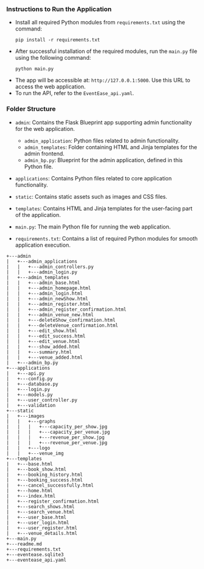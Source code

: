 ### Instructions to Run the Application

- Install all required Python modules from `requirements.txt` using the command:
  ```
  pip install -r requirements.txt
  ```
- After successful installation of the required modules, run the `main.py` file using the following command:
  ```
  python main.py
  ```
- The app will be accessible at: `http://127.0.0.1:5000`. Use this URL to access the web application.
- To run the API, refer to the `EventEase_api.yaml`.




### Folder Structure

- `admin`: Contains the Flask Blueprint app supporting admin functionality for the web application.
  - `admin_application`: Python files related to admin functionality.
  - `admin_templates`: Folder containing HTML and Jinja templates for the admin frontend.
  - `admin_bp.py`: Blueprint for the admin application, defined in this Python file.
  
- `applications`: Contains Python files related to core application functionality.

- `static`: Contains static assets such as images and CSS files.

- `templates`: Contains HTML and Jinja templates for the user-facing part of the application.

- `main.py`: The main Python file for running the web application.

- `requirements.txt`: Contains a list of required Python modules for smooth application execution.

```|
+---admin
|	+---admin_applications
|	|	+---admin_controllers.py
|	|	+---admin_login.py
|	+---admin_templates
|	|	+---admin_base.html
|	|	+---admin_homepage.html
|	|	+---admin_login.html
|	|	+---admin_newShow.html
|	|	+---admin_register.html
|	|	+---admin_register_confirmation.html
|	|	+---admin_venue_new.html
|	|	+---deleteShow_confirmation.html
|	|	+---deleteVenue_confirmation.html
|	|	+---edit_show.html
|	|	+---edit_success.html
|	|	+---edit_venue.html
|	|	+---show_added.html
|	|	+---summary.html
|	|	+---venue_added.html
|	+---admin_bp.py
+---applications
|	+---api.py
|	+---config.py
|	+---database.py
|	+---login.py
|	+---models.py
|	+---user_controller.py
|	+---validation
+---static
|	+---images
|	|	+---graphs
|	|	|	+---capacity_per_show.jpg
|	|	|	+---capacity_per_venue.jpg
|	|	|	+---revenue_per_show.jpg
|	|	|	+---revenue_per_venue.jpg
|	|	+---logo
|	|	+---venue_img
+---templates
|	+---base.html
|	+---book_show.html
|	+---booking_history.html
|	+---booking_success.html
|	+---cancel_successfully.html
|	+---home.html
|	+---index.html
|	+---register_confirmation.html
|	+---search_shows.html
|	+---search_venue.html
|	+---user_base.html
|	+---user_login.html
|	+---user_register.html
|	+---venue_details.html
+---main.py
+---readme.md
+---requirements.txt
+---eventease.sqlite3
+---eventease_api.yaml
